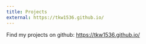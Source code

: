 ```yaml
---
title: Projects
external: https://tkw1536.github.io/
---
```


Find my projects on github: https://tkw1536.github.io/
